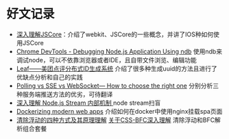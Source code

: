 # 好文记录

- [深入理解JSCore](https://tech.meituan.com/deep_understanding_of_jscore.html)：介绍了webkit、JSCore的一些概念，并讲了IOS种如何使用JSCore
- [Chrome DevTools - Debugging Node.js Application Using ndb](https://nitayneeman.com/posts/debugging-nodejs-application-in-chrome-devtools-using-ndb/) 使用ndb来调试node，可以不依靠浏览器或者IDE，且自带文件浏览、编辑功能
- [Leaf——美团点评分布式ID生成系统](https://tech.meituan.com/MT_Leaf.html) 介绍了很多种生成uuid的方法且进行了优缺点分析和自己的实践
- [Polling vs SSE vs WebSocket— How to choose the right one](https://codeburst.io/polling-vs-sse-vs-websocket-how-to-choose-the-right-one-1859e4e13bd9) 分别分析三种服务端推送方法的优劣，可待翻译
- [深入理解 Node.js Stream 内部机制
](http://taobaofed.org/blog/2017/08/31/nodejs-stream/) node stream扫盲
- [Dockerizing modern web apps](https://itnext.io/dockerizing-modern-web-apps-cd9667eebf44) 介绍如何在docker中使用nginx挂载spa页面
- [清除浮动的四种方式及其原理理解](https://juejin.im/post/59e7190bf265da4307025d91) [关于CSS-BFC深入理解](https://juejin.im/post/5909db2fda2f60005d2093db) 清除浮动和BFC解析组合套餐
